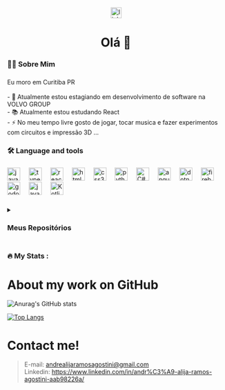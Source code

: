 ###

<div align="center">
  <a href="https://www.linkedin.com/in/andr%C3%A9-alija-ramos-agostini-aab98226a/"><img src="https://img.shields.io/static/v1?message=LinkedIn&logo=linkedin&label=&color=0077B5&logoColor=white&labelColor=&style=for-the-badge" height="25" alt="linkedin logo"  /></a>
</div>

###

<h1 align="center">Olá 👋</h1>

###

<h3 align="left">👩‍💻  Sobre Mim</h3>

###

<p align="left">Eu moro em Curitiba PR<br><br>- 🔭 Atualmente estou estagiando em desenvolvimento de software na VOLVO GROUP<br>- 📚 Atualmente estou estudando React<br>- ⚡ No meu tempo livre gosto de jogar, tocar musica e fazer experimentos com circuitos e impressão 3D ...</p>

###

<h3 align="left">🛠 Language and tools</h3>

###

<div align="left">
  <img src="https://cdn.jsdelivr.net/gh/devicons/devicon/icons/javascript/javascript-original.svg" height="30" alt="javascript logo"  />
  <img width="12" />
  <img src="https://cdn.jsdelivr.net/gh/devicons/devicon/icons/typescript/typescript-original.svg" height="30" alt="typescript logo"  />
  <img width="12" />
  <img src="https://cdn.jsdelivr.net/gh/devicons/devicon/icons/react/react-original.svg" height="30" alt="react logo"  />
  <img width="12" />
  <img src="https://cdn.jsdelivr.net/gh/devicons/devicon/icons/html5/html5-original.svg" height="30" alt="html5 logo"  />
  <img width="12" />
  <img src="https://cdn.jsdelivr.net/gh/devicons/devicon/icons/css3/css3-original.svg" height="30" alt="css3 logo"  />
  <img width="12" />
  <img src="https://cdn.jsdelivr.net/gh/devicons/devicon/icons/python/python-original.svg" height="30" alt="python logo"  />
  <img width="12" />
  <img src="https://cdn.jsdelivr.net/gh/devicons/devicon/icons/csharp/csharp-original.svg" height="30" alt="C# logo"  />
  <img width="12" />
  <img src="https://cdn.jsdelivr.net/gh/devicons/devicon/icons/angular/angular-original.svg" height="30" alt="angular logo"  />
  <img width="12" />
  <img src="https://cdn.jsdelivr.net/gh/devicons/devicon/icons/dot-net/dot-net-plain-wordmark.svg" height="30" alt="dotnet logo"  />
  <img width="12" />
  <img src="https://cdn.jsdelivr.net/gh/devicons/devicon/icons/firebase/firebase-original.svg" height="30" alt="firebase logo"  />
  <img width="12" />
  <img src="https://cdn.jsdelivr.net/gh/devicons/devicon/icons/godot/godot-original.svg" height="30" alt="godot logo"  />
  <img width="12" />
  <img src="https://img.icons8.com/?size=100&id=13679&format=png&color=000000" height="30" alt="java"  />
  <img width="12" />
  <img src="https://cdn.jsdelivr.net/gh/devicons/devicon/icons/kotlin/kotlin-original.svg" height="30" alt="Kotlin"  />
</div>

###

<details align="left">
<summary><h3>Meus Repositórios<h3></summary>
  <ul>
    <details> 
      <summary>Faculdade</summary>
      <ul>
        <details> <summary>1° Período</summary>
          <ul>
            <li><a href="">Raciocínio Algorítmico (Python)</a></li>
          </ul>
        </details>
        <details> <summary>2° Período</summary>
          <ul>
            <li><a href="https://github.com/andretini/Salusmens">Programação Web</a></li>
            <li><a href="">Banco de Dados</a></li>  
          </ul>
        </details>
        <details> <summary>3° Período</summary>
          <ul>
            <li><a href="https://github.com/andretini/petmania">Experiência Criativa (Laravel e React)</a></li>
            <li><a href="https://github.com/andretini/Livraria">Web development Framework(Angular)</a></li>  
            <li><a href="https://github.com/andretini/O_Retorno_de_Pebas">HTML5 Canvas e Games (Godot Game Engine)</a></li>
            <li><a href="https://github.com/andretini/PJBL_POO">Programação Orientada a Objetos (Java)</a></li
            <li><a href="https://github.com/andretini/Projeto-Autentica-o-e-Controle-de-Acesso">Segurançã da Informação (Python)</a></li>
          </ul>
        </details>
        <details> <summary>4° Período</summary>
          A cursar
        </details>
        <details> <summary>5° Período</summary>
          A cursar
        </details>
        <details> <summary>6° Período</summary>
          A cursar
        </details>
        <details> <summary>7° Período</summary>
          A cursar
        </details>
        <details> <summary>8° Período</summary>
          A cursar
        </details>
      </ul>
    </details>
    <details> <summary>Aprendizado</summary>
      <ul>
        <li><a href="https://github.com/andretini/ReactLearning">React</a></li>
      </ul>
    </details>
    <details> <summary>Estágios</summary>
      <ul>
        <details><summary>Volvo</summary>
          <ul>
            <li><a href="https://github.com/andretini/ProjetoVolvoCobol">Projeto Cobol</a></li>
            <li><a href="https://github.com/andretini/ProjetoVolvoC-">Projeto Dot Net</a></li>
            <li><a href="https://github.com/andretini/SqlVolvoProject">Projeto Sql</a></li>
            <li><a href="https://github.com/andretini/MiniProjetoSqlVolvo">Atividade Sql</a></li>
          </ul>
        </details>
      </ul>
    </details>
    <details> <summary>Projetos</summary>
    </details>
  </ul>
</details>

###

<h3 align="left">🔥   My Stats :</h3>

###

# About my work on GitHub
![Anurag's GitHub stats](https://github-readme-stats.vercel.app/api?username=andretini&show_icons=true&theme=transparent&locale=pt-BR )

[![Top Langs](https://github-readme-stats.vercel.app/api/top-langs/?username=andretini&locale=pt-BR&langs_count=9&theme=transparent)](https://github.com/anuraghazra/github-readme-stats)

# Contact me!
>E-mail: andrealijaramosagostini@gmail.com <br>
>Linkedin: https://www.linkedin.com/in/andr%C3%A9-alija-ramos-agostini-aab98226a/
###




